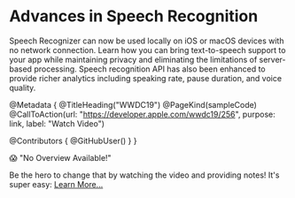 # Advances in Speech Recognition

Speech Recognizer can now be used locally on iOS or macOS devices with no network connection. Learn how you can bring text-to-speech support to your app while maintaining privacy and eliminating the limitations of server-based processing. Speech recognition API has also been enhanced to provide richer analytics including speaking rate, pause duration, and voice quality.

@Metadata {
   @TitleHeading("WWDC19")
   @PageKind(sampleCode)
   @CallToAction(url: "https://developer.apple.com/wwdc19/256", purpose: link, label: "Watch Video")

   @Contributors {
      @GitHubUser(<replace this with your GitHub handle>)
   }
}

😱 "No Overview Available!"

Be the hero to change that by watching the video and providing notes! It's super easy:
 [Learn More…](https://wwdcnotes.github.io/WWDCNotes/documentation/wwdcnotes/contributing)
